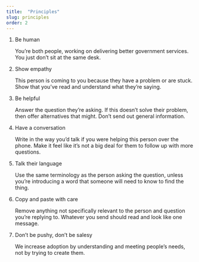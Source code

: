 ```yaml
---
title:  "Principles"
slug: principles
order: 2
---
```


1. Be human

    You’re both people, working on delivering better government services. You just don’t sit at the same desk.

2. Show empathy

    This person is coming to you because they have a problem or are stuck. Show that you’ve read and understand what they’re saying.

3. Be helpful

    Answer the question they’re asking. If this doesn’t solve their problem, then offer alternatives that might. Don’t send out general information.

4. Have a conversation

    Write in the way you’d talk if you were helping this person over the phone. Make it feel like it’s not a big deal for them to follow up with more questions.    

5. Talk their language

    Use the same terminology as the person asking the question, unless you’re introducing a word that someone will need to know to find the thing.

6. Copy and paste with care

    Remove anything not specifically relevant to the person and question you’re replying to. Whatever you send should read and look like one message.

7. Don’t be pushy, don’t be salesy

    We increase adoption by understanding and meeting people’s needs, not by trying to create them.
